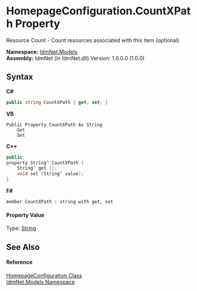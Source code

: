 # HomepageConfiguration.CountXPath Property 
 

Resource Count - Count resources associated with this item (optional)

**Namespace:**&nbsp;<a href="N_IdmNet_Models">IdmNet.Models</a><br />**Assembly:**&nbsp;IdmNet (in IdmNet.dll) Version: 1.0.0.0 (1.0.0)

## Syntax

**C#**<br />
``` C#
public string CountXPath { get; set; }
```

**VB**<br />
``` VB
Public Property CountXPath As String
	Get
	Set
```

**C++**<br />
``` C++
public:
property String^ CountXPath {
	String^ get ();
	void set (String^ value);
}
```

**F#**<br />
``` F#
member CountXPath : string with get, set

```


#### Property Value
Type: <a href="http://msdn2.microsoft.com/en-us/library/s1wwdcbf" target="_blank">String</a>

## See Also


#### Reference
<a href="T_IdmNet_Models_HomepageConfiguration">HomepageConfiguration Class</a><br /><a href="N_IdmNet_Models">IdmNet.Models Namespace</a><br />